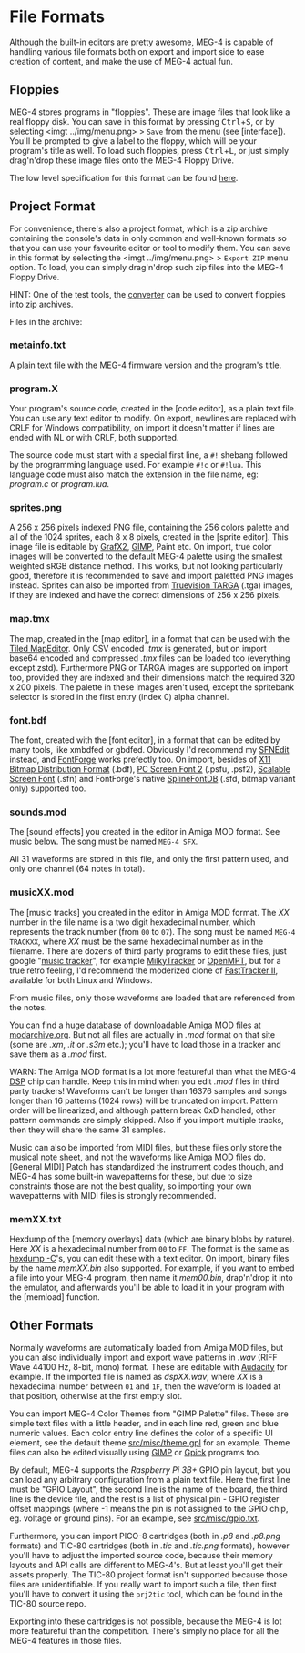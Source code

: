 File Formats
============

Although the built-in editors are pretty awesome, MEG-4 is capable of handling various file formats both on export and import
side to ease creation of content, and make the use of MEG-4 actual fun.

Floppies
--------

MEG-4 stores programs in "floppies". These are image files that look like a real floppy disk. You can save in this format by
pressing <kbd>Ctrl</kbd>+<kbd>S</kbd>, or by selecting <imgt ../img/menu.png> > `Save` from the menu (see [interface]). You'll be
prompted to give a label to the floppy, which will be your program's title as well. To load such floppies, press
<kbd>Ctrl</kbd>+<kbd>L</kbd>, or just simply drag'n'drop these image files onto the MEG-4 Floppy Drive.

The low level specification for this format can be found [here](https://gitlab.com/bztsrc/meg4/blob/main/docs/floppy.md).

Project Format
--------------

For convenience, there's also a project format, which is a zip archive containing the console's data in only common and well-known
formats so that you can use your favourite editor or tool to modify them. You can save in this format by selecting the
<imgt ../img/menu.png> > `Export ZIP` menu option. To load, you can simply drag'n'drop such zip files into the MEG-4 Floppy Drive.

HINT: One of the test tools, the [converter](https://gitlab.com/bztsrc/meg4/blob/main/tests/converter) can be used to convert
floppies into zip archives.

Files in the archive:

### metainfo.txt

A plain text file with the MEG-4 firmware version and the program's title.

### program.X

Your program's source code, created in the [code editor], as a plain text file. You can use any text editor to modify. On export,
newlines are replaced with CRLF for Windows compatibility, on import it doesn't matter if lines are ended with NL or with CRLF,
both supported.

The source code must start with a special first line, a `#!` shebang followed by the programming language used. For example
`#!c` or `#!lua`. This language code must also match the extension in the file name, eg: *program.c* or *program.lua*.

### sprites.png

A 256 x 256 pixels indexed PNG file, containing the 256 colors palette and all of the 1024 sprites, each 8 x 8 pixels, created
in the [sprite editor]. This image file is editable by [GrafX2](http://grafx2.chez.com), [GIMP](https://www.gimp.org), Paint etc.
On import, true color images will be converted to the default MEG-4 palette using the smallest weighted sRGB distance method. This
works, but not looking particularly good, therefore it is recommended to save and import paletted PNG images instead. Sprites can
also be imported from [Truevision TARGA](http://www.gamers.org/dEngine/quake3/TGA.txt) (.tga) images, if they are indexed and have
the correct dimensions of 256 x 256 pixels.

### map.tmx

The map, created in the [map editor], in a format that can be used with the [Tiled MapEditor](https://www.mapeditor.org). Only
CSV encoded *.tmx* is generated, but on import base64 encoded and compressed *.tmx* files can be loaded too (everything except
zstd). Furthermore PNG or TARGA images are supported on import too, provided they are indexed and their dimensions match the
required 320 x 200 pixels. The palette in these images aren't used, except the spritebank selector is stored in the first entry
(index 0) alpha channel.

### font.bdf

The font, created with the [font editor], in a format that can be edited by many tools, like xmbdfed or gbdfed. Obviously I'd
recommend my [SFNEdit](https://gitlab.com/bztsrc/scalable-font2#font-editor) instead, and [FontForge](https://fontforge.org) works prefectly
too. On import, besides of [X11 Bitmap Distribution Format](https://www.x.org/docs/BDF/bdf.pdf) (.bdf),
[PC Screen Font 2](https://www.win.tue.nl/~aeb/linux/kbd/font-formats-1.html) (.psfu, .psf2),
[Scalable Screen Font](https://gitlab.com/bztsrc/scalable-font2/blob/master/docs/sfn_format.md) (.sfn) and FontForge's native
[SplineFontDB](https://fontforge.org/docs/techref/sfdformat.html) (.sfd, bitmap variant only) supported too.

### sounds.mod

The [sound effects] you created in the editor in Amiga MOD format. See music below. The song must be named `MEG-4 SFX`.

All 31 waveforms are stored in this file, and only the first pattern used, and only one channel (64 notes in total).

### musicXX.mod

The [music tracks] you created in the editor in Amiga MOD format. The *XX* number in the file name is a two digit hexadecimal
number, which represents the track number (from `00` to `07`). The song must be named `MEG-4 TRACKXX`, where *XX* must be the
same hexadecimal number as in the filename. There are dozens of third party programs to edit these files, just google
"[music tracker](https://en.wikipedia.org/wiki/Music_tracker)", for example [MilkyTracker](https://milkytracker.org) or
[OpenMPT](https://openmpt.org), but for a true retro feeling, I'd recommend the moderized clone of
[FastTracker II](https://github.com/8bitbubsy/ft2-clone), available for both Linux and Windows.

From music files, only those waveforms are loaded that are referenced from the notes.

You can find a huge database of downloadable Amiga MOD files at [modarchive.org](https://modarchive.org). But not all files are
actually in *.mod* format on that site (some are *.xm*, *.it* or *.s3m* etc.); you'll have to load those in a tracker and save
them as a *.mod* first.

WARN: The Amiga MOD format is a lot more featureful than what the MEG-4 [DSP](#digital_signal_processor) chip can handle. Keep
this in mind when you edit *.mod* files in third party trackers! Waveforms can't be longer than 16376 samples and songs longer
than 16 patterns (1024 rows) will be truncated on import. Pattern order will be linearized, and although pattern break 0xD
handled, other pattern commands are simply skipped. Also if you import multiple tracks, then they will share the same 31 samples.

Music can also be imported from MIDI files, but these files only store the musical note sheet, and not the waveforms like Amiga
MOD files do. [General MIDI] Patch has standardized the instrument codes though, and MEG-4 has some built-in wavepatterns for
these, but due to size constraints those are not the best quality, so importing your own wavepatterns with MIDI files is strongly
recommended.

### memXX.txt

Hexdump of the [memory overlays] data (which are binary blobs by nature). Here *XX* is a hexadecimal number from `00` to `FF`. The
format is the same as [hexdump -C](https://en.wikipedia.org/wiki/Hex_dump)'s, you can edit these with a text editor. On import,
binary files by the name *memXX.bin* also supported. For example, if you want to embed a file into your MEG-4 program, then name
it *mem00.bin*, drap'n'drop it into the emulator, and afterwards you'll be able to load it in your program with the [memload]
function.

Other Formats
-------------

Normally waveforms are automatically loaded from Amiga MOD files, but you can also individually import and export wave patterns
in *.wav* (RIFF Wave 44100 Hz, 8-bit, mono) format. These are editable with [Audacity](https://www.audacityteam.org) for example.
If the imported file is named as *dspXX.wav*, where *XX* is a hexadecimal number between `01` and `1F`, then the waveform is
loaded at that position, otherwise at the first empty slot.

You can import MEG-4 Color Themes from "GIMP Palette" files. These are simple text files with a little header, and in each line
red, green and blue numeric values. Each color entry line defines the color of a specific UI element, see the default theme
[src/misc/theme.gpl](https://gitlab.com/bztsrc/meg4/blob/main/src/misc/theme.gpl) for an example. Theme files can also be edited
visually using [GIMP](https://www.gimp.org) or [Gpick](http://www.gpick.org) programs too.

By default, MEG-4 supports the *Raspberry Pi 3B+* GPIO pin layout, but you can load any arbitrary configuration from a plain text
file. Here the first line must be "GPIO Layout", the second line is the name of the board, the third line is the device file, and
the rest is a list of physical pin - GPIO register offset mappings (where -1 means the pin is not assigned to the GPIO chip, eg.
voltage or ground pins). For an example, see [src/misc/gpio.txt](https://gitlab.com/bztsrc/meg4/blob/main/src/misc/gpio.txt).

Furthermore, you can import PICO-8 cartridges (both in *.p8* and *.p8.png* formats) and TIC-80 cartridges (both in *.tic* and
*.tic.png* formats), however you'll have to adjust the imported source code, because their memory layouts and API calls are
different to MEG-4's. But at least you'll get their assets properly. The TIC-80 project format isn't supported because those
files are unidentifiable. If you really want to import such a file, then first you'll have to convert it using the `prj2tic`
tool, which can be found in the TIC-80 source repo.

Exporting into these cartridges is not possible, because the MEG-4 is lot more featureful than the competition. There's simply
no place for all the MEG-4 features in those files.

